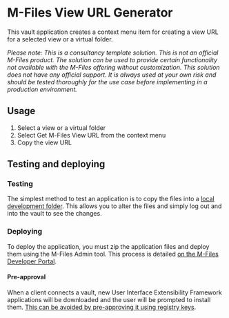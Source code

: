 # M-Files View URL Generator

This vault application creates a context menu item for creating a view URL for a selected view or a virtual folder.

*Please note: This is a consultancy template solution. This is not an official M-Files product. The solution can be used to provide certain functionality not available with the M-Files offering without customization. This solution does not have any official support. It is always used at your own risk and should be tested thoroughly for the use case before implementing in a production environment.*

## Usage

1. Select a view or a virtual folder
2. Select Get M-Files View URL from the context menu
3. Copy the view URL

## Testing and deploying

### Testing

The simplest method to test an application is to copy the files into a [local development folder](http://developer.m-files.com/Frameworks/User-Interface-Extensibility-Framework/Development-Practices/Local-Development-Folder/).  This allows you to alter the files and simply log out and into the vault to see the changes.

### Deploying

To deploy the application, you must zip the application files and deploy them using the M-Files Admin tool.  This process is detailed [on the M-Files Developer Portal](http://developer.m-files.com/Frameworks/User-Interface-Extensibility-Framework/Development-Practices/Deployment/).

#### Pre-approval

When a client connects a vault, new User Interface Extensibility Framework applications will be downloaded and the user will be prompted to install them.  [This can be avoided by pre-approving it using registry keys](http://developer.m-files.com/Frameworks/User-Interface-Extensibility-Framework/Pre-Approval/).

